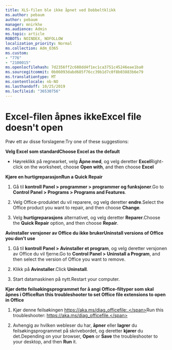 ```yaml
---
title: XLS-filen ble ikke åpnet ved Dobbeltklikk
ms.author: pebaum
author: pebaum
manager: mnirkhe
ms.audience: Admin
ms.topic: article
ROBOTS: NOINDEX, NOFOLLOW
localization_priority: Normal
ms.collection: Adm_O365
ms.custom:
- "776"
- "2100015"
ms.openlocfilehash: 7d2356ff2c688dd4f1ec1ca3751c45246eae1ba0
ms.sourcegitcommit: 0b06093dabd685f76cc39b1d7c0f8b03883b6e79
ms.translationtype: MT
ms.contentlocale: nb-NO
ms.lasthandoff: 10/25/2019
ms.locfileid: "36530756"
---
```

# <a name="excel-file-doesnt-open"></a><span data-ttu-id="3ba8f-102">Excel-filen åpnes ikke</span><span class="sxs-lookup"><span data-stu-id="3ba8f-102">Excel file doesn't open</span></span>

<span data-ttu-id="3ba8f-103">Prøv ett av disse forslagene:</span><span class="sxs-lookup"><span data-stu-id="3ba8f-103">Try one of these suggestions:</span></span>

<span data-ttu-id="3ba8f-104">**Velg Excel som standard**</span><span class="sxs-lookup"><span data-stu-id="3ba8f-104">**Choose Excel as the default**</span></span>

* <span data-ttu-id="3ba8f-105">Høyreklikk på regnearket, velg **Åpne med**, og velg deretter **Excel**</span><span class="sxs-lookup"><span data-stu-id="3ba8f-105">Right-click on the worksheet, choose **Open with**, and then choose **Excel**</span></span>

<span data-ttu-id="3ba8f-106">**Kjøre en hurtigreparasjon**</span><span class="sxs-lookup"><span data-stu-id="3ba8f-106">**Run a Quick Repair**</span></span>

1. <span data-ttu-id="3ba8f-107">Gå til **kontroll Panel > programmer > programmer og funksjoner**.</span><span class="sxs-lookup"><span data-stu-id="3ba8f-107">Go to **Control Panel > Programs > Programs and Features**.</span></span>

2. <span data-ttu-id="3ba8f-108">Velg Office-produktet du vil reparere, og velg deretter **endre**.</span><span class="sxs-lookup"><span data-stu-id="3ba8f-108">Select the Office product you want to repair, and then choose **Change**.</span></span>

3. <span data-ttu-id="3ba8f-109">Velg **hurtigreparasjons** alternativet, og velg deretter **Reparer**.</span><span class="sxs-lookup"><span data-stu-id="3ba8f-109">Choose the **Quick Repair** option, and then choose **Repair**.</span></span>

<span data-ttu-id="3ba8f-110">**Avinstaller versjoner av Office du ikke bruker**</span><span class="sxs-lookup"><span data-stu-id="3ba8f-110">**Uninstall versions of Office you don't use**</span></span>

1. <span data-ttu-id="3ba8f-111">Gå til **kontroll Panel > Avinstaller et program**, og velg deretter versjonen av Office du vil fjerne.</span><span class="sxs-lookup"><span data-stu-id="3ba8f-111">Go to **Control Panel > Uninstall a Program**, and then select the version of Office you want to remove.</span></span>

2. <span data-ttu-id="3ba8f-112">Klikk på **Avinstaller**.</span><span class="sxs-lookup"><span data-stu-id="3ba8f-112">Click **Uninstall**.</span></span>

3. <span data-ttu-id="3ba8f-113">Start datamaskinen på nytt.</span><span class="sxs-lookup"><span data-stu-id="3ba8f-113">Restart your computer.</span></span>

<span data-ttu-id="3ba8f-114">**Kjør dette feilsøkingsprogrammet for å angi Office-filtyper som skal åpnes i Office**</span><span class="sxs-lookup"><span data-stu-id="3ba8f-114">**Run this troubleshooter to set Office file extensions to open in Office**</span></span>

1. <span data-ttu-id="3ba8f-115">Kjør denne feilsøkingen https://aka.ms/diag_officefile:.</span><span class="sxs-lookup"><span data-stu-id="3ba8f-115">Run this troubleshooter: https://aka.ms/diag_officefile.</span></span>

2. <span data-ttu-id="3ba8f-116">Avhengig av hvilken webleser du har, **åpner** eller **lagrer** du feilsøkingsprogrammet på skrivebordet, og deretter **kjører** du det.</span><span class="sxs-lookup"><span data-stu-id="3ba8f-116">Depending on your browser, **Open** or **Save** the troubleshooter to your desktop, and then **Run** it.</span></span>
